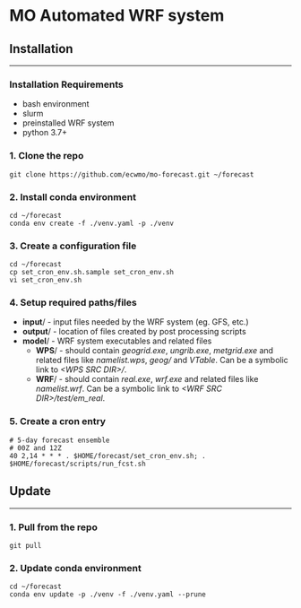 # MO Automated WRF system

## Installation
---

### Installation Requirements
- bash environment
- slurm
- preinstalled WRF system
- python 3.7+

### 1. Clone the repo
```
git clone https://github.com/ecwmo/mo-forecast.git ~/forecast
```

### 2. Install conda environment
```
cd ~/forecast
conda env create -f ./venv.yaml -p ./venv
```

### 3. Create a configuration file
```
cd ~/forecast
cp set_cron_env.sh.sample set_cron_env.sh
vi set_cron_env.sh
```

### 4. Setup required paths/files
- __input__/ - input files needed by the WRF system (eg. GFS, etc.)
- __output__/ - location of files created by post processing scripts
- __model__/ - WRF system executables and related files
    - __WPS__/ - should contain _geogrid.exe_, _ungrib.exe_, _metgrid.exe_ and related files like _namelist.wps_, _geog/_ and _VTable_. Can be a symbolic link to _\<WPS SRC DIR\>/_.
    - __WRF__/ - should contain _real.exe_, _wrf.exe_ and related files like _namelist.wrf_. Can be a symbolic link to _\<WRF SRC DIR\>/test/em_real_.

### 5. Create a cron entry
```
# 5-day forecast ensemble
# 00Z and 12Z
40 2,14 * * * . $HOME/forecast/set_cron_env.sh; . $HOME/forecast/scripts/run_fcst.sh
```  

## Update
---

### 1. Pull from the repo
```
git pull
```

### 2. Update conda environment
```
cd ~/forecast
conda env update -p ./venv -f ./venv.yaml --prune
```